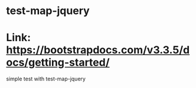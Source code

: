 # test-map-jquery

# Link: https://bootstrapdocs.com/v3.3.5/docs/getting-started/ 
simple test with test-map-jquery
